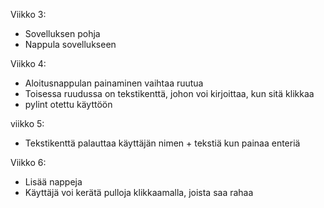Viikko 3:

- Sovelluksen pohja
- Nappula sovellukseen


Viikko 4:
- Aloitusnappulan painaminen vaihtaa ruutua
- Toisessa ruudussa on tekstikenttä, johon voi kirjoittaa, kun sitä klikkaa
- pylint otettu käyttöön

viikko 5:
- Tekstikenttä palauttaa käyttäjän nimen + tekstiä kun painaa enteriä

Viikko 6:
- Lisää nappeja
- Käyttäjä voi kerätä pulloja klikkaamalla, joista saa rahaa